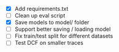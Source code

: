 - [x] Add requirements.txt
- [ ] Clean up eval script
- [x] Save models to model/ folder
- [ ] Support better saving / loading model
- [ ] Fix train/test split for different datasets
- [ ] Test DCF on smaller traces
